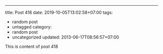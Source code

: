 ---
title: Post 418
date: 2019-10-05T13:02:58+07:00
tags:
  - random post
  - untagged
category:
  - random post
  - uncategorized
updated: 2013-06-17T08:56:57+07:00

This is content of post 418